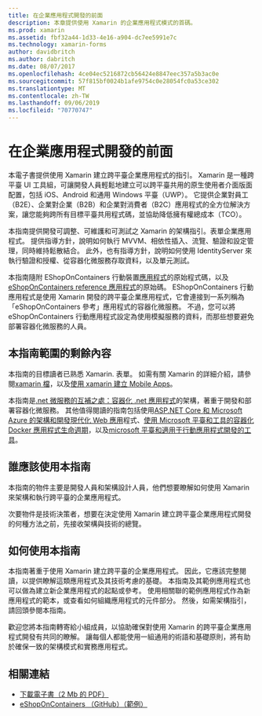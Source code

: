 ```yaml
---
title: 在企業應用程式開發的前面
description: 本章提供使用 Xamarin 的企業應用程式模式的首碼。
ms.prod: xamarin
ms.assetid: fbf32a44-1d33-4e16-a904-dc7ee5991e7c
ms.technology: xamarin-forms
author: davidbritch
ms.author: dabritch
ms.date: 08/07/2017
ms.openlocfilehash: 4ce04ec5216872cb56424e8847eec357a5b3ac0e
ms.sourcegitcommit: 57f815bf0024b1afe9754c0e28054fc0a53ce302
ms.translationtype: MT
ms.contentlocale: zh-TW
ms.lasthandoff: 09/06/2019
ms.locfileid: "70770747"
---
```

# <a name="preface-to-enterprise-app-development"></a>在企業應用程式開發的前面

本電子書提供使用 Xamarin 建立跨平臺企業應用程式的指引。 Xamarin 是一種跨平臺 UI 工具組，可讓開發人員輕鬆地建立可以跨平臺共用的原生使用者介面版面配置，包括 iOS、Android 和通用 Windows 平臺（UWP）。 它提供企業對員工（B2E）、企業對企業（B2B）和企業對消費者（B2C）應用程式的全方位解決方案，讓您能夠跨所有目標平臺共用程式碼，並協助降低擁有權總成本（TCO）。

本指南提供開發可調整、可維護和可測試之 Xamarin 的架構指引。表單企業應用程式。 提供指導方針，說明如何執行 MVVM、相依性插入、流覽、驗證和設定管理，同時維持鬆散結合。 此外，也有指導方針，說明如何使用 IdentityServer 來執行驗證和授權、從容器化微服務存取資料，以及單元測試。

本指南隨附 EShopOnContainers 行動裝置[應用程式](https://github.com/dotnet-architecture/eShopOnContainers/tree/master/src/Mobile)的原始程式碼，以及[eShopOnContainers reference 應用程式](https://github.com/dotnet-architecture/eShopOnContainers)的原始碼。 EShopOnContainers 行動應用程式是使用 Xamarin 開發的跨平臺企業應用程式，它會連接到一系列稱為「eShopOnContainers 參考」應用程式的容器化微服務。 不過，您可以將 eShopOnContainers 行動應用程式設定為使用模擬服務的資料，而那些想要避免部署容器化微服務的人員。

## <a name="whats-left-out-of-this-guides-scope"></a>本指南範圍的剩餘內容

本指南的目標讀者已熟悉 Xamarin. 表單。 如需有關 Xamarin 的詳細介紹，請參閱[xamarin 檔](~/xamarin-forms/index.yml)，以及[使用 xamarin 建立 Mobile Apps](https://aka.ms/xamebook)。

本指南是[.net 微服務的互補之處：容器化 .net 應用程式](https://aka.ms/microservicesebook)的架構，著重于開發和部署容器化微服務。 其他值得閱讀的指南包括使用[ASP.NET Core 和 Microsoft Azure 的架構和開發現代化 Web 應用](https://aka.ms/WebAppEbook)程式、[使用 Microsoft 平臺和工具的容器化 Docker 應用程式生命週期](https://aka.ms/dockerlifecycleebook)，以及[microsoft 平臺和適用于行動應用程式開發的工具](https://aka.ms/MobAppDev/StndPDF)。

## <a name="who-should-use-this-guide"></a>誰應該使用本指南

本指南的物件主要是開發人員和架構設計人員，他們想要瞭解如何使用 Xamarin 來架構和執行跨平臺的企業應用程式。

次要物件是技術決策者，想要在決定使用 Xamarin 建立跨平臺企業應用程式開發的何種方法之前，先接收架構與技術的總覽。

## <a name="how-to-use-this-guide"></a>如何使用本指南

本指南著重于使用 Xamarin 建立跨平臺的企業應用程式。 因此，它應該完整閱讀，以提供瞭解這類應用程式及其技術考慮的基礎。 本指南及其範例應用程式也可以做為建立新企業應用程式的起點或參考。 使用相關聯的範例應用程式作為新應用程式的範本，或查看如何組織應用程式的元件部分。 然後，如需架構指引，請回頭參閱本指南。

歡迎您將本指南轉寄給小組成員，以協助確保對使用 Xamarin 的跨平臺企業應用程式開發有共同的瞭解。 讓每個人都能使用一組通用的術語和基礎原則，將有助於確保一致的架構模式和實務應用程式。

## <a name="related-links"></a>相關連結

- [下載電子書（2 Mb 的 PDF）](https://aka.ms/xamarinpatternsebook)
- [eShopOnContainers （GitHub）（範例）](https://github.com/dotnet-architecture/eShopOnContainers)
